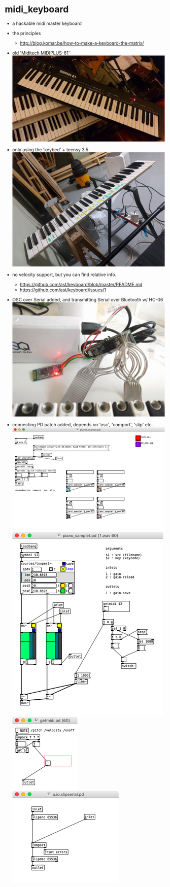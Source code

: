 # midi_keyboard

- a hackable midi master keyboard

- the principles
  - http://blog.komar.be/how-to-make-a-keyboard-the-matrix/

- old 'Miditech MIDIPLUS-61'
  ![](miditech-midiplus-61-427542.jpg)

- only using the 'keybed' + teensy 3.5
  ![](photo_2019-07-21_19-24-54.jpg)

- no velocity support, but you can find relative info.
  - https://github.com/ast/keyboard/blob/master/README.md
  - https://github.com/ast/keyboard/issues/1

- OSC over Serial added, and transmitting Serial over Bluetooth w/ HC-06
  ![](photo_2019-07-24_15-40-03.jpg)

- connecting PD patch added, depends on 'osc', 'comport', 'slip' etc.
  ![](pd1.png)
  ![](pd2.png)
  ![](pd3.png)
  ![](pd4.png)
